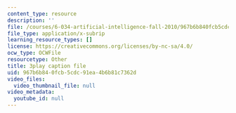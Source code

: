 ```yaml
---
content_type: resource
description: ''
file: /courses/6-034-artificial-intelligence-fall-2010/967b6b840fcb5cdc91ea4b6b81c7362d_gvmfbePC2pc.vtt
file_type: application/x-subrip
learning_resource_types: []
license: https://creativecommons.org/licenses/by-nc-sa/4.0/
ocw_type: OCWFile
resourcetype: Other
title: 3play caption file
uid: 967b6b84-0fcb-5cdc-91ea-4b6b81c7362d
video_files:
  video_thumbnail_file: null
video_metadata:
  youtube_id: null
---
```

